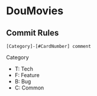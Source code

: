 # DouMovies

## Commit Rules
	[Category]-[#CardNumber] comment
 Category
* T: Tech
* F: Feature
* B: Bug
* C: Common
